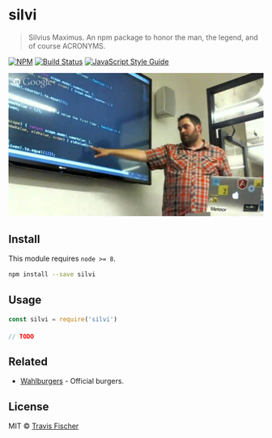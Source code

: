 # silvi

> Silvius Maximus. An npm package to honor the man, the legend, and of course ACRONYMS.

[![NPM](https://img.shields.io/npm/v/silvi.svg)](https://www.npmjs.com/package/silvi) [![Build Status](https://travis-ci.com/transitive-bullshit/silvi.svg?branch=master)](https://travis-ci.com/transitive-bullshit/silvi) [![JavaScript Style Guide](https://img.shields.io/badge/code_style-standard-brightgreen.svg)](https://standardjs.com)

![](./silvi.jpg)

## Install

This module requires `node >= 8`.

```bash
npm install --save silvi
```

## Usage

```js
const silvi = require('silvi')

// TODO
```

## Related

-   [Wahlburgers](https://www.silvisrestaurant.com/) - Official burgers.

## License

MIT © [Travis Fischer](https://github.com/transitive-bullshit)
